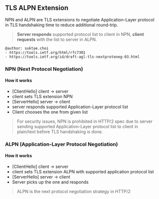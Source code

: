 ## TLS ALPN Extension
NPN and ALPN are TLS extensions to negotiate Application-Layer protocol in TLS handshaking time to reduce additional round-trip.

> **Server responds** supported protocol list to client in NPN, **client requests** with the list to server in ALPN.

```
@author: suktae.choi
- https://tools.ietf.org/html/rfc7301
- https://tools.ietf.org/id/draft-agl-tls-nextprotoneg-03.html
```

### NPN (Next Protocol Negotiation)
#### How it works
- [ClientHello] client -> server
 - client sets TLS extension NPN
- [ServerHello] server -> client
 - server responds supported Application-Layer protocol list
- Client chooses the one from given list

> For security issues, NPN is prohibited in HTTP/2 spec due to server sending supported Application-Layer protocol list to client in plain/text before TLS handshaking is done.

### ALPN (Application-Layer Protocol Negotiation)
#### How it works
- [ClientHello] client -> server
 - client sets TLS extension ALPN with supported application protocol list
- [ServerHello] server -> client
 - Server picks up the one and responds

> ALPN is the next protocol negotiation strategy in HTTP/2
